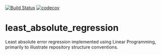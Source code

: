 [![Build Status](https://travis-ci.org/AaronWatters/least_absolute_regression.svg?branch=master)](https://travis-ci.org/AaronWatters/least_absolute_regression)
[![codecov](https://codecov.io/gh/AaronWatters/least_absolute_regression/branch/master/graph/badge.svg)](https://codecov.io/gh/AaronWatters/least_absolute_regression)


# least_absolute_regression
Least absolute error regression implemented using Linear Programming, primarily to illustrate repository structure conventions.

